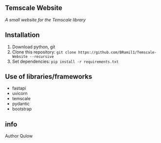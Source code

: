 ## Temscale Website
_A small website for the Temscale library_

## Installation
1. Download python, git
2. Clone this repository: 
```git clone https://github.com/BRamil1/Temscale-Website --recursive```
3. Set dependencies: 
`pip install -r requirements.txt`
   
## Use of libraries/frameworks
- fastapi
- uvicorn
- temscale
- pydantic
- bootstrap

## info
Author Qulow